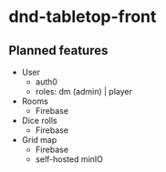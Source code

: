 # dnd-tabletop-front

## Planned features

- User
  - auth0
  - roles: dm (admin) | player
- Rooms
  - Firebase
- Dice rolls
  - Firebase
- Grid map
  - Firebase
  - self-hosted minIO
